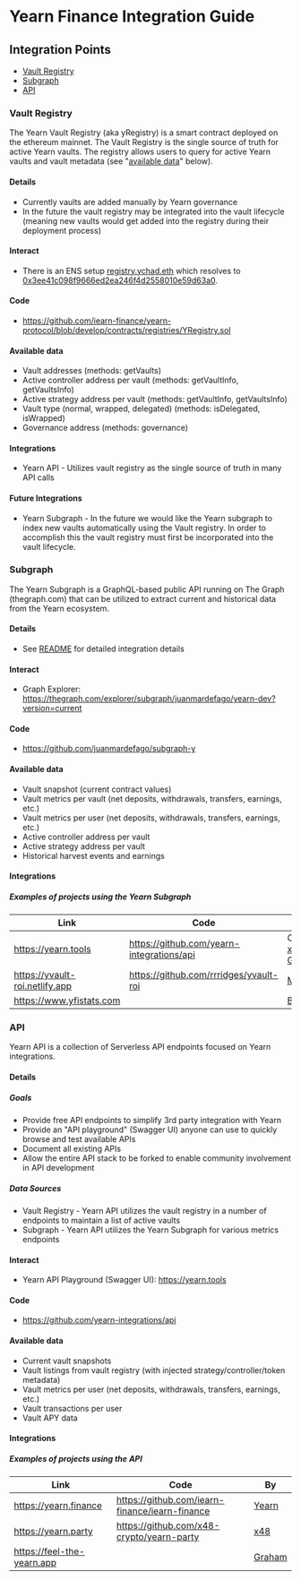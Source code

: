 # Yearn Finance Integration Guide

## Integration Points

- [Vault Registry](#Vault-Registry)
- [Subgraph](#Subgraph)
- [API](#API)

### Vault Registry <a id="Vault-Registry"/>

The Yearn Vault Registry (aka yRegistry) is a smart contract deployed on the ethereum mainnet. The Vault Registry is the single source of truth for active Yearn vaults. The registry allows users to query for active Yearn vaults and vault metadata (see "[available data](#Vault-Registry-Available-Data)" below).

#### Details

- Currently vaults are added manually by Yearn governance
- In the future the vault registry may be integrated into the vault lifecycle (meaning new vaults would get added into the registry during their deployment process)

#### Interact

- There is an ENS setup [registry.ychad.eth](https://etherscan.io/enslookup-search?search=registry.ychad.eth) which resolves to [0x3ee41c098f9666ed2ea246f4d2558010e59d63a0](https://etherscan.io/address/0x3ee41c098f9666ed2ea246f4d2558010e59d63a0#readContract).

#### Code

- https://github.com/iearn-finance/yearn-protocol/blob/develop/contracts/registries/YRegistry.sol

#### Available data <a id="Vault-Registry-Available-Data"/>

- Vault addresses (methods: getVaults)
- Active controller address per vault (methods: getVaultInfo, getVaultsInfo)
- Active strategy address per vault (methods: getVaultInfo, getVaultsInfo)
- Vault type (normal, wrapped, delegated) (methods: isDelegated, isWrapped)
- Governance address (methods: governance)

#### Integrations

- Yearn API - Utilizes vault registry as the single source of truth in many API calls

#### Future Integrations

- Yearn Subgraph - In the future we would like the Yearn subgraph to index new vaults automatically using the Vault registry. In order to accomplish this the vault registry must first be incorporated into the vault lifecycle.

### Subgraph <a id="Subgraph"/>

The Yearn Subgraph is a GraphQL-based public API running on The Graph (thegraph.com) that can be utilized to extract current and historical data from the Yearn ecosystem.

#### Details

- See [README](https://github.com/juanmardefago/subgraph-y/blob/master/README.md) for detailed integration details

#### Interact

- Graph Explorer: https://thegraph.com/explorer/subgraph/juanmardefago/yearn-dev?version=current

#### Code

- https://github.com/juanmardefago/subgraph-y

#### Available data

- Vault snapshot (current contract values)
- Vault metrics per vault (net deposits, withdrawals, transfers, earnings, etc.)
- Vault metrics per user (net deposits, withdrawals, transfers, earnings, etc.)
- Active controller address per vault
- Active strategy address per vault
- Historical harvest events and earnings

#### Integrations

##### Examples of projects using the Yearn Subgraph

| Link                           | Code                                      | By                                                                                                                                      |
| ------------------------------ | ----------------------------------------- | --------------------------------------------------------------------------------------------------------------------------------------- |
| https://yearn.tools            | https://github.com/yearn-integrations/api | Collaboration: [x48](https://twitter.com/x48_crypto), [Lucinao](https://twitter.com/lbertenasco), [Graham](https://twitter.com/grahamu) |
| https://yvault-roi.netlify.app | https://github.com/rrridges/yvault-roi    | [Matt Ridges](https://twitter.com/rrridges)                                                                                             |
| https://www.yfistats.com       |                                           | [Bob_The_Builder](https://twitter.com/Bob_The_Buidler)                                                                                  |

### API <a id="API"/>

Yearn API is a collection of Serverless API endpoints focused on Yearn integrations.

#### Details

##### Goals

- Provide free API endpoints to simplify 3rd party integration with Yearn
- Provide an "API playground" (Swagger UI) anyone can use to quickly browse and test available APIs
- Document all existing APIs
- Allow the entire API stack to be forked to enable community involvement in API development

##### Data Sources

- Vault Registry - Yearn API utilizes the vault registry in a number of endpoints to maintain a list of active vaults
- Subgraph - Yearn API utilizes the Yearn Subgraph for various metrics endpoints

#### Interact

- Yearn API Playground (Swagger UI): https://yearn.tools

#### Code

- https://github.com/yearn-integrations/api

#### Available data

- Current vault snapshots
- Vault listings from vault registry (with injected strategy/controller/token metadata)
- Vault metrics per user (net deposits, withdrawals, transfers, earnings, etc.)
- Vault transactions per user
- Vault APY data

#### Integrations

##### Examples of projects using the API

| Link                       | Code                                           | By                                        |
| -------------------------- | ---------------------------------------------- | ----------------------------------------- |
| https://yearn.finance      | https://github.com/iearn-finance/iearn-finance | [Yearn](https://twitter.com/iearnfinance) |
| https://yearn.party        | https://github.com/x48-crypto/yearn-party      | [x48](https://twitter.com/x48_crypto)     |
| https://feel-the-yearn.app |                                                | [Graham](https://twitter.com/grahamu)     |
